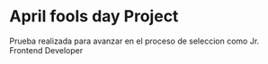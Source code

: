 # April fools day Project

Prueba realizada para avanzar en el proceso de seleccion como Jr. Frontend Developer